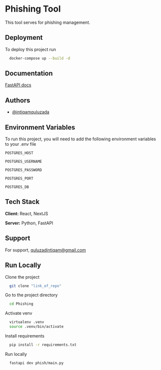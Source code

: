
# Phishing Tool

This tool serves for phishing management.



## Deployment

To deploy this project run

```bash
  docker-compose up --build -d
```


## Documentation

[FastAPI docs](https://fastapi.tiangolo.com)



## Authors

- [@intiqamquluzada](https://www.github.com/intiqamquluzada)


## Environment Variables

To run this project, you will need to add the following environment variables to your .env file

`POSTGRES_HOST`

`POSTGRES_USERNAME`

`POSTGRES_PASSWORD`

`POSTGRES_PORT`

`POSTGRES_DB`


## Tech Stack

**Client:** React, NextJS

**Server:** Python, FastAPI


## Support

For support, quluzadintiqam@gmail.com 


## Run Locally

Clone the project

```bash
  git clone "link_of_repo"
```

Go to the project directory

```bash
  cd Phishing
```

Activate venv

```bash
  virtualenv .venv
  source .venv/bin/activate
```

Install requirements

```bash
  pip install -r requirements.txt
```

Run locally

```bash
  fastapi dev phish/main.py
```

